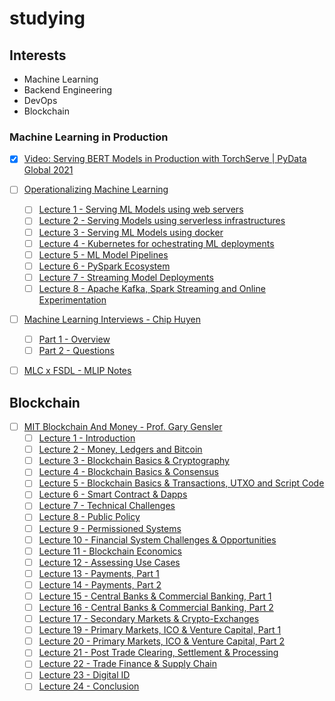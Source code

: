 # studying

## Interests
- Machine Learning
- Backend Engineering
- DevOps
- Blockchain


### Machine Learning in Production
- [x] [Video: Serving BERT Models in Production with TorchServe | PyData Global 2021](https://www.youtube.com/watch?v=sDGxzkOvxqY)

- [ ] [Operationalizing Machine Learning](https://chicagodatascience.github.io/MLOps/)
    - [ ] [Lecture 1 - Serving ML Models using web servers](https://www.youtube.com/watch?v=RL_mLxTLo_Q&list=PLzq3B7Hh4uvbe9xXXEa1EuawIXTDHZpg1)
    - [ ] [Lecture 2 - Serving Models using serverless infrastructures](https://www.youtube.com/watch?v=TUtUAUdREQo&list=PLzq3B7Hh4uvbe9xXXEa1EuawIXTDHZpg1&index=2)
    - [ ] [Lecture 3 - Serving ML Models using docker](https://www.youtube.com/watch?v=wpXBnfVtAwY&list=PLzq3B7Hh4uvbe9xXXEa1EuawIXTDHZpg1&index=3)
    - [ ] [Lecture 4 - Kubernetes for ochestrating ML deployments](https://www.youtube.com/watch?v=Y6q22aiUsjk&list=PLzq3B7Hh4uvbe9xXXEa1EuawIXTDHZpg1&index=4)
    - [ ] [Lecture 5 - ML Model Pipelines](https://www.youtube.com/watch?v=OFRnTHSzTkI&list=PLzq3B7Hh4uvbe9xXXEa1EuawIXTDHZpg1&index=5)
    - [ ] [Lecture 6 - PySpark Ecosystem](https://www.youtube.com/watch?v=yhdAgUrTyAs&list=PLzq3B7Hh4uvbe9xXXEa1EuawIXTDHZpg1&index=6)
    - [ ] [Lecture 7 - Streaming Model Deployments](https://www.youtube.com/watch?v=0jWL5Lvp4ic&list=PLzq3B7Hh4uvbe9xXXEa1EuawIXTDHZpg1&index=7)
    - [ ] [Lecture 8 - Apache Kafka, Spark Streaming and Online Experimentation](https://www.youtube.com/watch?v=Swobw5mCyaY&list=PLzq3B7Hh4uvbe9xXXEa1EuawIXTDHZpg1&index=8)

- [ ] [Machine Learning Interviews - Chip Huyen](https://huyenchip.com/ml-interviews-book/)
    - [ ] [Part 1 - Overview](https://huyenchip.com/ml-interviews-book/contents/part-i.-overview.html)
    - [ ] [Part 2 - Questions](https://huyenchip.com/ml-interviews-book/contents/part-ii.-questions.html)

- [ ] [MLC x FSDL - MLIP Notes](https://turquoise-jester-e23.notion.site/b36e34131fd646e0a28767bd2c415013?v=87be650a6ff44f948b8eb69013d2b656)

## Blockchain
- [ ] [MIT Blockchain And Money - Prof. Gary Gensler](https://www.youtube.com/playlist?list=PLUl4u3cNGP63UUkfL0onkxF6MYgVa04Fn)
    - [ ] [Lecture 1 - Introduction](https://www.youtube.com/watch?v=EH6vE97qIP4&list=PLUl4u3cNGP63UUkfL0onkxF6MYgVa04Fn&index=1)
    - [ ] [Lecture 2 - Money, Ledgers and Bitcoin](https://www.youtube.com/watch?v=5auv_xrvoJk&list=PLUl4u3cNGP63UUkfL0onkxF6MYgVa04Fn&index=2)
    - [ ] [Lecture 3 - Blockchain Basics & Cryptography](https://www.youtube.com/watch?v=0UvVOMZqpEA&list=PLUl4u3cNGP63UUkfL0onkxF6MYgVa04Fn&index=3)
    - [ ] [Lecture 4 - Blockchain Basics & Consensus](https://www.youtube.com/watch?v=0UvVOMZqpEA&list=PLUl4u3cNGP63UUkfL0onkxF6MYgVa04Fn&index=3)
    - [ ] [Lecture 5 - Blockchain Basics & Transactions, UTXO and Script Code](https://www.youtube.com/watch?v=zGDTt9Q3vyM&list=PLUl4u3cNGP63UUkfL0onkxF6MYgVa04Fn&index=5)
    - [ ] [Lecture 6 - Smart Contract & Dapps](https://www.youtube.com/watch?v=JPkgJwJHYSc&list=PLUl4u3cNGP63UUkfL0onkxF6MYgVa04Fn&index=6)
    - [ ] [Lecture 7 - Technical Challenges](https://www.youtube.com/watch?v=JPkgJwJHYSc&list=PLUl4u3cNGP63UUkfL0onkxF6MYgVa04Fn&index=6)
    - [ ] [Lecture 8 - Public Policy](https://www.youtube.com/watch?v=sMnBl0g3Ev4&list=PLUl4u3cNGP63UUkfL0onkxF6MYgVa04Fn&index=8)
    - [ ] [Lecture 9 - Permissioned Systems](https://www.youtube.com/watch?v=vPJ8oQ99r9c&list=PLUl4u3cNGP63UUkfL0onkxF6MYgVa04Fn&index=9)
    - [ ] [Lecture 10 - Financial System Challenges & Opportunities](https://www.youtube.com/watch?v=l0vD_FBWk0g&list=PLUl4u3cNGP63UUkfL0onkxF6MYgVa04Fn&index=10)
    - [ ] [Lecture 11 - Blockchain Economics](https://www.youtube.com/watch?v=_eGNSuTBc60&list=PLUl4u3cNGP63UUkfL0onkxF6MYgVa04Fn&index=11)
    - [ ] [Lecture 12 - Assessing Use Cases](https://www.youtube.com/watch?v=ObGYNQLG3us&list=PLUl4u3cNGP63UUkfL0onkxF6MYgVa04Fn&index=12)
    - [ ] [Lecture 13 - Payments, Part 1](https://www.youtube.com/watch?v=ojcOUtUwIe4&list=PLUl4u3cNGP63UUkfL0onkxF6MYgVa04Fn&index=13)
    - [ ] [Lecture 14 - Payments, Part 2](https://www.youtube.com/watch?v=_Ycy0Dy-B1c&list=PLUl4u3cNGP63UUkfL0onkxF6MYgVa04Fn&index=14)
    - [ ] [Lecture 15 - Central Banks & Commercial Banking, Part 1](https://www.youtube.com/watch?v=lPD9fx8fK1k&list=PLUl4u3cNGP63UUkfL0onkxF6MYgVa04Fn&index=15)
    - [ ] [Lecture 16 - Central Banks & Commercial Banking, Part 2](https://www.youtube.com/watch?v=uNqMBBbb6UI&list=PLUl4u3cNGP63UUkfL0onkxF6MYgVa04Fn&index=16)
    - [ ] [Lecture 17 - Secondary Markets & Crypto-Exchanges](https://www.youtube.com/watch?v=KHBi3n0hUSU&list=PLUl4u3cNGP63UUkfL0onkxF6MYgVa04Fn&index=17)
    - [ ] [Lecture 19 - Primary Markets, ICO & Venture Capital, Part 1](https://www.youtube.com/watch?v=iWpQpPbo7rM&list=PLUl4u3cNGP63UUkfL0onkxF6MYgVa04Fn&index=18)
    - [ ] [Lecture 20 - Primary Markets, ICO & Venture Capital, Part 2](https://www.youtube.com/watch?v=7EXcHqLg7BI&list=PLUl4u3cNGP63UUkfL0onkxF6MYgVa04Fn&index=19)
    - [ ] [Lecture 21 - Post Trade Clearing, Settlement & Processing](https://www.youtube.com/watch?v=-cZPoqnRZq4&list=PLUl4u3cNGP63UUkfL0onkxF6MYgVa04Fn&index=20)
    - [ ] [Lecture 22 - Trade Finance & Supply Chain](https://www.youtube.com/watch?v=DsSzQfejwMk&list=PLUl4u3cNGP63UUkfL0onkxF6MYgVa04Fn&index=21)
    - [ ] [Lecture 23 - Digital ID](https://www.youtube.com/watch?v=W06Le8fw0vU&list=PLUl4u3cNGP63UUkfL0onkxF6MYgVa04Fn&index=22)
    - [ ] [Lecture 24 - Conclusion](https://www.youtube.com/watch?v=CJCKTixMb70&list=PLUl4u3cNGP63UUkfL0onkxF6MYgVa04Fn&index=23)